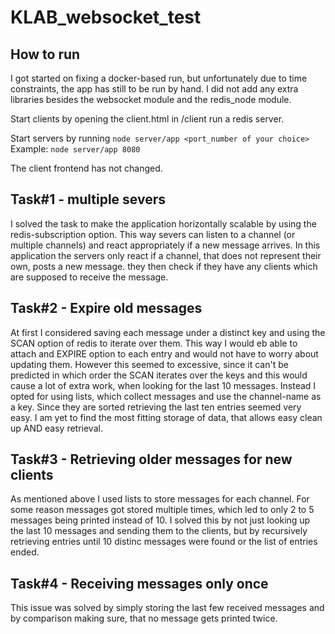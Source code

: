 # KLAB_websocket_test

## How to run
I got started on fixing a docker-based run, but unfortunately due to time constraints, the app has still to be run by hand.
I did not add any extra libraries besides the websocket module and the redis_node module.

Start clients by opening the client.html in /client
run a redis server.

Start servers by running 
```node server/app <port_number of your choice>```
Example:
```node server/app 8080```

The client frontend has not changed.

## Task#1 - multiple severs
I solved the task to make the application horizontally scalable by using the redis-subscription option.
This way severs can listen to a channel (or multiple channels) and react appropriately if a new message arrives.
In this application the servers only react if a channel, that does not represent their own, posts a new message.
they then check if they have any clients which are supposed to receive the message.

## Task#2 - Expire old messages
At first I considered saving each message under a distinct key and using the SCAN option of redis to iterate over them. 
This way I would eb able to attach and EXPIRE option to each entry and would not have to worry about updating them.
However this seemed to excessive, since it can't be predicted in which order the SCAN iterates over the keys and this would cause a lot of extra work, when looking for the last 10 messages.
Instead I opted for using lists, which collect messages and use the channel-name as a key. 
Since they are sorted retrieving the last ten entries seemed very easy. 
I am yet to find the most fitting storage of data, that allows easy clean up AND easy retrieval.

## Task#3 - Retrieving older messages for new clients
As mentioned above I used lists to store messages for each channel.
For some reason messages got stored multiple times, which led to only 2 to 5 messages being printed instead of 10.
I solved this by not just looking up the last 10 messages and sending them to the clients, but by recursively retrieving entries until 10 distinc messages were found or the list of entries ended.

## Task#4 - Receiving messages only once
This issue was solved by simply storing the last few received messages and by comparison making sure, that no message gets printed twice.